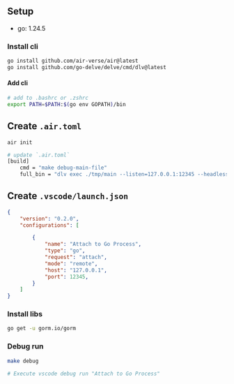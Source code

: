 

## Setup
- go: 1.24.5

### Install cli
```bash
go install github.com/air-verse/air@latest
go install github.com/go-delve/delve/cmd/dlv@latest
```

#### Add cli
```bash
# add to .bashrc or .zshrc
export PATH=$PATH:$(go env GOPATH)/bin
```

## Create `.air.toml`
```bash
air init

# update `.air.toml`
[build]
    cmd = "make debug-main-file"
    full_bin = "dlv exec ./tmp/main --listen=127.0.0.1:12345 --headless=true --api-version=2 --accept-multiclient --continue --log -- "
```

## Create `.vscode/launch.json`
```json
{
    "version": "0.2.0",
    "configurations": [

        {
            "name": "Attach to Go Process",
            "type": "go",
            "request": "attach",
            "mode": "remote",
            "host": "127.0.0.1",
            "port": 12345,
        }
    ]
}
```

### Install libs
```bash
go get -u gorm.io/gorm
```


### Debug run
```bash
make debug

# Execute vscode debug run "Attach to Go Process"
```
